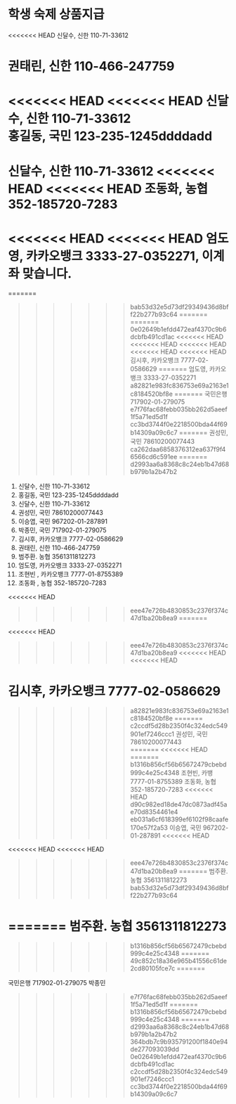 # 학생 숙제 상품지급
<<<<<<< HEAD
신달수, 신한 110-71-33612    




권태린, 신한 110-466-247759
=======
<<<<<<< HEAD
<<<<<<< HEAD
신달수, 신한 110-71-33612   
홍길동, 국민 123-235-1245ddddadd
=======
신달수, 신한 110-71-33612
<<<<<<< HEAD
<<<<<<< HEAD
조동화, 농협 352-185720-7283
=======
<<<<<<< HEAD
<<<<<<< HEAD
엄도영, 카카오뱅크 3333-27-0352271, 이계좌 맞습니다.
=======
=======
>>>>>>> bab53d32e5d73df29349436d8bff22b277b93c64
=======
=======
>>>>>>> 0e02649b1efdd472eaf4370c9b6dcbfb491cd1ac
<<<<<<< HEAD
<<<<<<< HEAD
<<<<<<< HEAD
<<<<<<< HEAD
<<<<<<< HEAD
김시후, 카카오뱅크 7777-02-0586629
=======
엄도영, 카카오뱅크 3333-27-0352271
>>>>>>> a82821e983fc836753e69a2163e1c8184520bf8e
=======
국민은행 717902-01-279075
>>>>>>> e7f76fac68febb035bb262d5aeef1f5a71ed5d1f
>>>>>>> cc3bd3744f0e2218500bda44f69b14309a09c6c7
=======
권성민, 국민 78610200077443   
>>>>>>> ca262daa6858376312ea637f9f46566cd6c591ee
=======
>>>>>>> d2993aa6a8368c8c24eb1b47d68b979b1a2b47b2

1. 신달수, 신한 110-71-33612   
2. 홍길동, 국민 123-235-1245ddddadd
3. 신달수, 신한 110-71-33612
4. 권성민, 국민 78610200077443   
5. 이승엽, 국민 967202-01-287891
6. 박종민, 국민 717902-01-279075
7. 김시후, 카카오뱅크 7777-02-0586629
8. 권태린, 신한 110-466-247759
9. 범주환. 농협 3561311812273
10. 엄도영, 카카오뱅크 3333-27-0352271
11. 조현빈 , 카카오뱅크 7777-01-8755389
12. 조동화 , 농협 352-185720-7283

<<<<<<< HEAD
>>>>>>> eee47e726b4830853c2376f374c47d1ba20b8ea9
=======


 

<<<<<<< HEAD
>>>>>>> eee47e726b4830853c2376f374c47d1ba20b8ea9
<<<<<<< HEAD
<<<<<<< HEAD

김시후, 카카오뱅크 7777-02-0586629
=======
>>>>>>> a82821e983fc836753e69a2163e1c8184520bf8e
=======
>>>>>>> c2ccdf5d28b2350f4c324edc549901ef7246ccc1
권성민, 국민 78610200077443   
=======
<<<<<<< HEAD
=======
>>>>>>> b1316b856cf56b65672479cbebd999c4e25c4348
조현빈, 카뱅 7777-01-8755389
조동화, 농협 352-185720-7283
<<<<<<< HEAD
>>>>>>> d90c982ed18de47dc0873adf45ae70d8354461e4
>>>>>>> eb031a6cf618399ef6102f98caafe170e57f2a53
이승엽, 국민 967202-01-287891
<<<<<<< HEAD


<<<<<<< HEAD
<<<<<<< HEAD
>>>>>>> eee47e726b4830853c2376f374c47d1ba20b8ea9
=======
범주환. 농협 3561311812273
>>>>>>> bab53d32e5d73df29349436d8bff22b277b93c64

=======
범주환. 농협 3561311812273
=======
>>>>>>> b1316b856cf56b65672479cbebd999c4e25c4348
=======
>>>>>>> 49c852c18a36e965b41556c61de2cd80105fce7c
=======

국민은행 717902-01-279075 박종민
>>>>>>> e7f76fac68febb035bb262d5aeef1f5a71ed5d1f
=======
>>>>>>> b1316b856cf56b65672479cbebd999c4e25c4348
=======
>>>>>>> d2993aa6a8368c8c24eb1b47d68b979b1a2b47b2
>>>>>>> 364bdb7c9b935791200f1840e94de277093039dd
>>>>>>> 0e02649b1efdd472eaf4370c9b6dcbfb491cd1ac
>>>>>>> c2ccdf5d28b2350f4c324edc549901ef7246ccc1
>>>>>>> cc3bd3744f0e2218500bda44f69b14309a09c6c7

